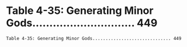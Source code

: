 # Table 4-35: Generating Minor Gods.............................. 449

```
Table 4-35: Generating Minor Gods.............................. 449

```
